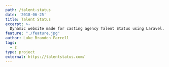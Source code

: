 ```yaml
---
path: /talent-status
date: '2018-06-25'
title: Talent Status
excerpt: >-
  Dynamic website made for casting agency Talent Status using Laravel.
feature: "./feature.jpg"
author: Luke Brandon Farrell
tags:
  - z
type: project
external: https://talentstatus.com/
---
```

